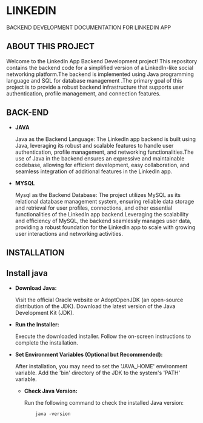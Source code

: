 # LINKEDIN
BACKEND DEVELOPMENT DOCUMENTATION FOR LINKEDIN APP

 ## ABOUT THIS PROJECT
Welcome to the LinkedIn App Backend Development project! This repository contains the backend code for a simplified version of a LinkedIn-like social networking platform.The backend is implemented using Java programming language and  SQL for database management .The primary goal of this project is to provide a robust backend infrastructure that supports user authentication, profile management, and connection features.

## BACK-END
- __JAVA__

  Java as the Backend Language:
  The LinkedIn app backend is built using Java, leveraging its robust and scalable features to handle user authentication, profile 
  management, and networking functionalities.The use of Java in the backend ensures an expressive and maintainable codebase, 
  allowing for efficient development, easy collaboration, and seamless integration of additional features in the LinkedIn app.
  
- __MYSQL__
  
  Mysql as the Backend Database:
  The project utilizes MySQL as its relational database management system, ensuring reliable data storage and retrieval for user profiles, 
  connections, and other essential functionalities of the LinkedIn app backend.Leveraging the scalability and efficiency of MySQL, the 
  backend seamlessly manages user data, providing a robust foundation for the LinkedIn app to scale with growing user interactions and 
  networking activities.

## INSTALLATION 

## Install java
- __Download Java:__
  
  Visit the official Oracle website or AdoptOpenJDK (an open-source distribution of the JDK).
  Download the latest version of the Java Development Kit (JDK).

- __Run the Installer:__

  Execute the downloaded installer.
  Follow the on-screen instructions to complete the installation.

- __Set Environment Variables (Optional but Recommended):__
  
  After installation, you may need to set the 'JAVA_HOME' environment variable.
  Add the 'bin' directory of the JDK to the system's 'PATH' variable.

  - __Check Java Version:__
    
    Run the following command to check the installed Java version:
    
            java -version

